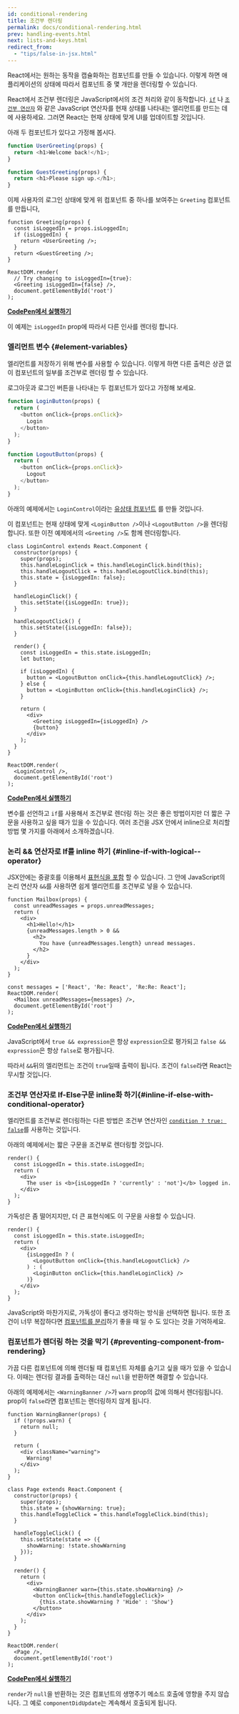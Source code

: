 ```yaml
---
id: conditional-rendering
title: 조건부 렌더링
permalink: docs/conditional-rendering.html
prev: handling-events.html
next: lists-and-keys.html
redirect_from:
  - "tips/false-in-jsx.html"
---
```


React에서는 원하는 동작을 캡슐화하는 컴포넌트를 만들 수 있습니다. 이렇게 하면 애플리케이션의 상태에 따라서 컴포넌트 중 몇 개만을 렌더링할 수 있습니다.

React에서 조건부 렌더링은 JavaScript에서의 조건 처리와 같이 동작합니다. [`if`](https://developer.mozilla.org/ko/docs/Web/JavaScript/Reference/Statements/if...else) 나 [`조건부 연산자`](https://developer.mozilla.org/ko/docs/Web/JavaScript/Reference/Operators/Conditional_Operator) 와 같은 JavaScript 연산자를 현재 상태를 나타내는 엘리먼트를 만드는 데에 사용하세요. 그러면 React는 현재 상태에 맞게 UI를 업데이트할 것입니다.

아래 두 컴포넌트가 있다고 가정해 봅시다.

```js
function UserGreeting(props) {
  return <h1>Welcome back!</h1>;
}

function GuestGreeting(props) {
  return <h1>Please sign up.</h1>;
}
```

이제 사용자의 로그인 상태에 맞게 위 컴포넌트 중 하나를 보여주는 `Greeting` 컴포넌트를 만듭니다,

```javascript{3-7,11,12}
function Greeting(props) {
  const isLoggedIn = props.isLoggedIn;
  if (isLoggedIn) {
    return <UserGreeting />;
  }
  return <GuestGreeting />;
}

ReactDOM.render(
  // Try changing to isLoggedIn={true}:
  <Greeting isLoggedIn={false} />,
  document.getElementById('root')
);
```

[**CodePen에서 실행하기**](https://codepen.io/gaearon/pen/ZpVxNq?editors=0011)

이 예제는 `isLoggedIn` prop에 따라서 다른 인사를 렌더링 합니다.

### 엘리먼트 변수 {#element-variables}

엘리먼트를 저장하기 위해 변수를 사용할 수 있습니다. 이렇게 하면 다른 출력은 상관 없이 컴포넌트의 일부를 조건부로 렌더링 할 수 있습니다.

로그아웃과 로그인 버튼을 나타내는 두 컴포넌트가 있다고 가정해 보세요.

```js
function LoginButton(props) {
  return (
    <button onClick={props.onClick}>
      Login
    </button>
  );
}

function LogoutButton(props) {
  return (
    <button onClick={props.onClick}>
      Logout
    </button>
  );
}
```

아래의 예제에서는 `LoginControl`이라는 [유상태 컴포넌트](/docs/state-and-lifecycle.html#adding-local-state-to-a-class) 를 만들 것입니다.

이 컴포넌트는 현재 상태에 맞게 `<LoginButton />`이나 `<LogoutButton />`을 렌더링합니다. 또한 이전 예제에서의 `<Greeting />`도 함께 렌더링합니다.

```javascript{20-25,29,30}
class LoginControl extends React.Component {
  constructor(props) {
    super(props);
    this.handleLoginClick = this.handleLoginClick.bind(this);
    this.handleLogoutClick = this.handleLogoutClick.bind(this);
    this.state = {isLoggedIn: false};
  }

  handleLoginClick() {
    this.setState({isLoggedIn: true});
  }

  handleLogoutClick() {
    this.setState({isLoggedIn: false});
  }

  render() {
    const isLoggedIn = this.state.isLoggedIn;
    let button;

    if (isLoggedIn) {
      button = <LogoutButton onClick={this.handleLogoutClick} />;
    } else {
      button = <LoginButton onClick={this.handleLoginClick} />;
    }

    return (
      <div>
        <Greeting isLoggedIn={isLoggedIn} />
        {button}
      </div>
    );
  }
}

ReactDOM.render(
  <LoginControl />,
  document.getElementById('root')
);
```

[**CodePen에서 실행하기**](https://codepen.io/gaearon/pen/QKzAgB?editors=0010)

변수를 선언하고 `if`를 사용해서 조건부로 렌더링 하는 것은 좋은 방법이지만 더 짧은 구문을 사용하고 싶을 때가 있을 수 있습니다. 여러 조건을 JSX 안에서 inline으로 처리할 방법 몇 가지를 아래에서 소개하겠습니다.

### 논리 && 연산자로 If를 inline 하기 {#inline-if-with-logical--operator}

JSX안에는 중괄호를 이용해서 [표현식을 포함](/docs/introducing-jsx.html#embedding-expressions-in-jsx) 할 수 있습니다. 그 안에 JavaScript의 논리 연산자 `&&`를 사용하면 쉽게 엘리먼트를 조건부로 넣을 수 있습니다.

```js{6-10}
function Mailbox(props) {
  const unreadMessages = props.unreadMessages;
  return (
    <div>
      <h1>Hello!</h1>
      {unreadMessages.length > 0 &&
        <h2>
          You have {unreadMessages.length} unread messages.
        </h2>
      }
    </div>
  );
}

const messages = ['React', 'Re: React', 'Re:Re: React'];
ReactDOM.render(
  <Mailbox unreadMessages={messages} />,
  document.getElementById('root')
);
```

[**CodePen에서 실행하기**](https://codepen.io/gaearon/pen/ozJddz?editors=0010)

JavaScript에서 `true && expression`은 항상 `expression`으로 평가되고 `false && expression`은 항상 `false`로 평가됩니다.

따라서 `&&`뒤의 엘리먼트는 조건이 `true`일때 출력이 됩니다. 조건이 `false`라면 React는 무시할 것입니다.

### 조건부 연산자로 If-Else구문 inline화 하기{#inline-if-else-with-conditional-operator}

엘리먼트를 조건부로 렌더링하는 다른 방법은 조건부 연산자인 [`condition ? true: false`](https://developer.mozilla.org/ko/docs/Web/JavaScript/Reference/Operators/Conditional_Operator)를 사용하는 것입니다.

아래의 예제에서는 짧은 구문을 조건부로 렌더링할 것입니다.

```javascript{5}
render() {
  const isLoggedIn = this.state.isLoggedIn;
  return (
    <div>
      The user is <b>{isLoggedIn ? 'currently' : 'not'}</b> logged in.
    </div>
  );
}
```

가독성은 좀 떨어지지만, 더 큰 표현식에도 이 구문을 사용할 수 있습니다.

```js{5,7,9}
render() {
  const isLoggedIn = this.state.isLoggedIn;
  return (
    <div>
      {isLoggedIn ? (
        <LogoutButton onClick={this.handleLogoutClick} />
      ) : (
        <LoginButton onClick={this.handleLoginClick} />
      )}
    </div>
  );
}
```

JavaScript와 마찬가지로, 가독성이 좋다고 생각하는 방식을 선택하면 됩니다. 또한 조건이 너무 복잡하다면 [컴포넌트를 분리](/docs/components-and-props.html#extracting-components)하기 좋을 때 일 수 도 있다는 것을 기억하세요.

### 컴포넌트가 렌더링 하는 것을 막기 {#preventing-component-from-rendering}

가끔 다른 컴포넌트에 의해 렌더될 때 컴포넌트 자체를 숨기고 싶을 때가 있을 수 있습니다. 이때는 렌더링 결과를 출력하는 대신 `null`을 반환하면 해결할 수 있습니다.

아래의 예제에서는 `<WarningBanner />`가 `warn` prop의 값에 의해서 렌더링됩니다. prop이 `false`라면 컴포넌트는 렌더링하지 않게 됩니다.

```javascript{2-4,29}
function WarningBanner(props) {
  if (!props.warn) {
    return null;
  }

  return (
    <div className="warning">
      Warning!
    </div>
  );
}

class Page extends React.Component {
  constructor(props) {
    super(props);
    this.state = {showWarning: true};
    this.handleToggleClick = this.handleToggleClick.bind(this);
  }

  handleToggleClick() {
    this.setState(state => ({
      showWarning: !state.showWarning
    }));
  }

  render() {
    return (
      <div>
        <WarningBanner warn={this.state.showWarning} />
        <button onClick={this.handleToggleClick}>
          {this.state.showWarning ? 'Hide' : 'Show'}
        </button>
      </div>
    );
  }
}

ReactDOM.render(
  <Page />,
  document.getElementById('root')
);
```

[**CodePen에서 실행하기**](https://codepen.io/gaearon/pen/Xjoqwm?editors=0010)

`render`가 `null`을 반환하는 것은 컴포넌트의 생명주기 메소드 호출에 영향을 주지 않습니다. 그 예로 `componentDidUpdate`는 계속해서 호출되게 됩니다.